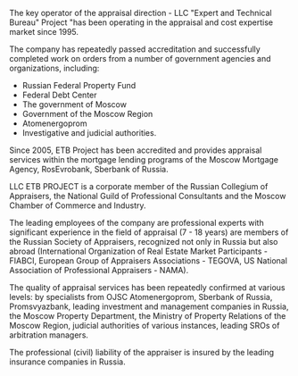 The key operator of the appraisal direction - LLC "Expert and Technical Bureau" Project "has been operating
in the appraisal and cost expertise market since 1995.

The company has repeatedly passed accreditation and successfully completed work
on orders from a number of government agencies and organizations, including:

* Russian Federal Property Fund
* Federal Debt Center
* The government of Moscow
* Government of the Moscow Region
* Atomenergoprom
* Investigative and judicial authorities.

Since 2005, ETB Project has been accredited and provides appraisal services within the mortgage lending programs
of the Moscow Mortgage Agency, RosEvrobank, Sberbank of Russia.

LLC ETB PROJECT is a corporate member of the Russian Collegium of Appraisers,
the National Guild of Professional Consultants and the Moscow Chamber of Commerce and Industry.

The leading employees of the company are professional experts with significant experience in the field
of appraisal (7 - 18 years) are members of the Russian Society of Appraisers, recognized
not only in Russia but also abroad (International Organization
of Real Estate Market Participants - FIABCI, European Group
of Appraisers Associations - TEGOVA, US National Association of Professional Appraisers - NAMA).

The quality of appraisal services has been repeatedly confirmed at various levels:
by specialists from OJSC Atomenergoprom, Sberbank of Russia,
Promsvyazbank, leading investment and management companies in Russia,
the Moscow Property Department, the Ministry of Property Relations of the Moscow Region,
judicial authorities of various instances, leading SROs of arbitration managers.

The professional (civil) liability of the appraiser is insured by the leading insurance companies in Russia.
